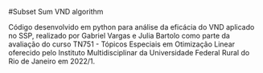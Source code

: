 #Subset Sum VND algorithm

Código desenvolvido em python para análise da eficácia do VND aplicado no SSP, realizado por Gabriel Vargas e Julia Bartolo como parte da avaliação do curso TN751 - Tópicos Especiais em Otimização Linear oferecido pelo Instituto Multidisciplinar da Universidade Federal Rural do Rio de Janeiro em 2022/1.

